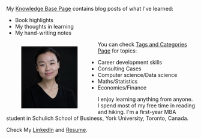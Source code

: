 <!--
.. title: Hello! My name is Pengyin(Wendy) Shan. Welcome to my personal website.
.. slug: index
.. date: 2018-09-12 16:19:52 UTC-04:00
.. tags: 
.. category: 
.. link: 
.. description: 
.. type: text
-->

<p>
My <a href="/posts/">Knowledge Base Page</a> contains blog posts of what I've learned: 
	<ul>
		<li>Book highlights</li>
	    <li>My thoughts in learning</li>
	    <li>My hand-writing notes</li>
	</ul>
</p>

<figure id="myPhoto"><img src="/images/Pengyin.jpg"/></figure>

<p>
	You can check <a href="/categories/">Tags and Categories Page</a> for topics:
	<ul>
		<li>Career development skills</li>
	    <li>Consulting Cases</li>
	    <li>Computer science/Data science</li>
	    <li>Maths/Statistics</li>
	    <li>Economics/Finance</li>
	</ul>
</p>



<p>
I enjoy learning anything from anyone. I spend most of my free time in reading and hiking. I'm a first-year MBA student in Schulich School of Business, York University, Toronto, Canada. 
</p>
<p>
Check My <a href="https://www.linkedin.com/in/pengyinshan/" target="_blank">LinkedIn</a> and <a href="/Pengyin_Shan.pdf" target="_blank">Resume</a>.
</p>
<style type="text/css">
    #myPhoto{
        display: inline-block;
        float: left;
        padding-right: 4em;
        @media screen and (max-width: 600px) {
            max-width: 60%;
            padding-right: 1em;
        }
        @media screen and (max-width: 992px) {
            max-width: 50%;
            padding-right: 1em;
        }
    }
    #myPhoto img, #myPhoto figcaption {
        display: table-row;
    }
</style>